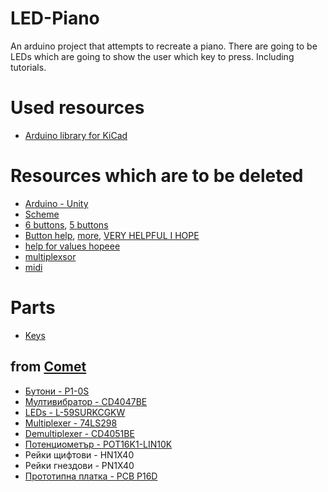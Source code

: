 # LED-Piano
An arduino project that attempts to recreate a piano. There are going to be LEDs which are going to show the user which key to press. Including tutorials. 

# Used resources

* [Arduino library for KiCad](https://github.com/Alarm-Siren/arduino-kicad-library)

# Resources which are to be deleted

* [Arduino - Unity](https://www.alanzucconi.com/2015/10/07/how-to-integrate-arduino-with-unity/)
* [Scheme](https://paulbleisch.com/2015/01/19/custom-arduino-membrane-keypad/)
* [6 buttons](https://electronics.stackexchange.com/questions/101409/how-to-debouce-six-buttons-on-one-analog-pin-with-arduino), [5 buttons](http://forum.arduino.cc/index.php?topic=8558.0)
* [Button help](http://www.instructables.com/id/How-to-access-5-buttons-through-1-Arduino-input/), [more](https://electronics.stackexchange.com/questions/99417/what-resistors-to-use-to-read-several-buttons-with-a-single-analog-pin), [VERY HELPFUL I HOPE](http://tronixstuff.com/2011/01/11/tutorial-using-analog-input-for-multiple-buttons/)
* [help for values hopeee](https://www.google.bg/amp/www.instructables.com/id/How-to-access-5-buttons-through-1-Arduino-input/%3famp_page=true)
* [multiplexsor](https://www.packtpub.com/mapt/book/hardware_and_creative/9781783982943/3/ch03lvl1sec30/button-multiplexing)
* [midi](https://www.arduino.cc/en/Tutorial/Midi)

# Parts 
* [Keys](https://www.thomann.de/gb/moog_keys.html)
## from [Comet](https://store.comet.bg/Catalogue/)
* [Бутони - P1-0S](https://store.comet.bg/download-file.php?id=891)
* [Мултивибратор - CD4047BE](https://store.comet.bg/download-file.php?id=7472)
* [LEDs - L-59SURKCGKW](https://store.comet.bg/Catalogue/Product/14155/)
* [Multiplexer - 74LS298](http://pdf1.alldatasheet.com/datasheet-pdf/view/5704/MOTOROLA/74LS298.html)
* [Demultiplexer - CD4051BE](https://store.comet.bg/download-file.php?id=7470)
* [Потенциометър - POT16K1-LIN10K](https://store.comet.bg/download-file.php?id=854)
* Рейки щифтови - HN1X40
* Рейки гнездови - PN1X40
* [Прототипнa платкa - PCB P16D](https://store.comet.bg/download-file.php?id=4428)
